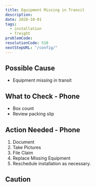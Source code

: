 ```yaml
---
title: Equipment Missing in Transit
description:
date: 2020-10-01
tags:
  - installation
  - freight
problemCode:
resolutionCode: 510
nextStepURL: "/config/"
---
```

## Possible Cause

- Equipment missing in transit

## What to Check - Phone

- Box count
- Review packing slip

## Action Needed - Phone

1) Document
2) Take Pictures
3) File Claim
4) Replace Missing Equipment
5) Reschedule installation as necessary.

## Caution
